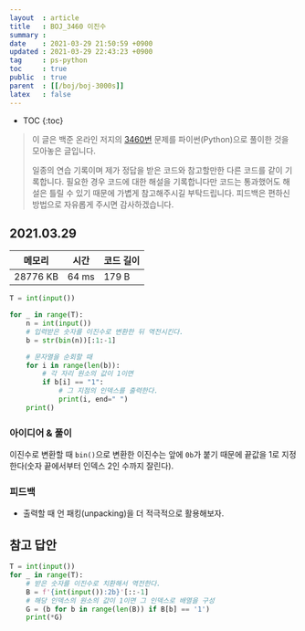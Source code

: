 ```yaml
---
layout  : article
title   : BOJ_3460 이진수
summary : 
date    : 2021-03-29 21:50:59 +0900
updated : 2021-03-29 22:43:23 +0900
tag     : ps-python
toc     : true
public  : true
parent  : [[/boj/boj-3000s]]
latex   : false
---
```

* TOC
{:toc}

> 이 글은 백준 온라인 저지의 [3460번](https://www.acmicpc.net/problem/3460) 문제를 파이썬(Python)으로 풀이한 것을 모아놓은 글입니다.
>
> 일종의 연습 기록이며 제가 정답을 받은 코드와 참고할만한 다른 코드를 같이 기록합니다. 필요한 경우 코드에 대한 해설을 기록합니다만 코드는 통과했어도 해설은 틀릴 수 있기 때문에 가볍게 참고해주시길 부탁드립니다. 피드백은 편하신 방법으로 자유롭게 주시면 감사하겠습니다.

## 2021.03.29

| 메모리    | 시간  | 코드 길이 |
| --------- | ----- | --------- |
| 28776 KB  | 64 ms | 179 B     |

```python
T = int(input())

for _ in range(T):
    n = int(input())
    # 입력받은 숫자를 이진수로 변환한 뒤 역전시킨다.
    b = str(bin(n))[:1:-1]

    # 문자열을 순회할 때
    for i in range(len(b)):
        # 각 자리 원소의 값이 1이면
        if b[i] == "1":
            # 그 지점의 인덱스를 출력한다.
            print(i, end=" ")
    print()
```

### 아이디어 & 풀이

이진수로 변환할 때 `bin()`으로 변환한 이진수는 앞에 `0b`가 붙기 때문에 끝값을 1로 지정한다(숫자 끝에서부터 인덱스 2인 수까지 잘린다).

### 피드백

* 출력할 때 언 패킹(unpacking)을 더 적극적으로 활용해보자.

## 참고 답안

```python
T = int(input())
for _ in range(T):
    # 받은 숫자를 이진수로 치환해서 역전한다.
    B = f'{int(input()):2b}'[::-1]
    # 해당 인덱스의 원소의 값이 1이면 그 인덱스로 배열을 구성
    G = (b for b in range(len(B)) if B[b] == '1')
    print(*G)
```
